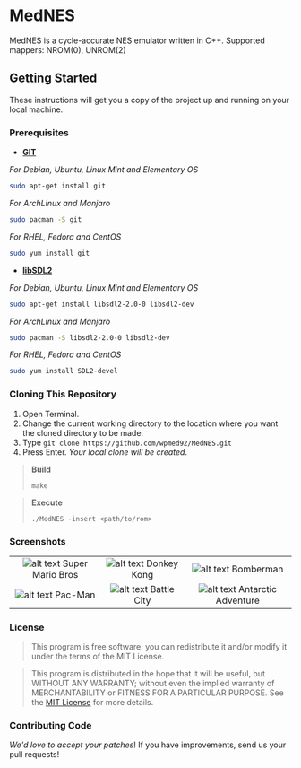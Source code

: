 # MedNES
MedNES is a cycle-accurate NES emulator written in C++.
Supported mappers: NROM(0), UNROM(2)

## Getting Started ##
These instructions will get you a copy of the project up and running on your local machine.

### Prerequisites ###
* **[GIT](https://git-scm.com)**

_For Debian, Ubuntu, Linux Mint and Elementary OS_
```bash
sudo apt-get install git
```

_For ArchLinux and Manjaro_
```bash
sudo pacman -S git
```

_For RHEL, Fedora and CentOS_
```bash
sudo yum install git
```

* **[libSDL2](https://www.libsdl.org/download-2.0.php)**

_For Debian, Ubuntu, Linux Mint and Elementary OS_
```bash
sudo apt-get install libsdl2-2.0-0 libsdl2-dev
```

_For ArchLinux and Manjaro_
```bash
sudo pacman -S libsdl2-2.0-0 libsdl2-dev
```

_For RHEL, Fedora and CentOS_
```bash
sudo yum install SDL2-devel
```

### Cloning This Repository ###
1. Open Terminal.
2. Change the current working directory to the location where you want the cloned directory to be made.
3. Type `git clone https://github.com/wpmed92/MedNES.git`
4. Press Enter. *Your local clone will be created*.

> **Build**
>
> `make`

> **Execute**
>
> `./MedNES -insert <path/to/rom>`

### Screenshots ###

| | | |
|:-------------------------:|:-------------------------:|:-------------------------:|
|![alt text](https://github.com/wpmed92/MedNES/blob/master/screenshots/Super%20Mario%20Bros.png) Super Mario Bros |  ![alt text](https://github.com/wpmed92/MedNES/blob/master/screenshots/Donkey%20Kong.png) Donkey Kong |![alt text](https://github.com/wpmed92/MedNES/blob/master/screenshots/Bomberman.png) Bomberman |
|![alt text](https://github.com/wpmed92/MedNES/blob/master/screenshots/Pac-Man.png) Pac-Man |  ![alt text](https://github.com/wpmed92/MedNES/blob/master/screenshots/Battle%20City.png) Battle City |![alt text](https://github.com/wpmed92/MedNES/blob/master/screenshots/Antarctic%20Adventure.png) Antarctic Adventure | |![alt text](https://github.com/wpmed92/MedNES/blob/master/screenshots/Prince%20of%20Persia.png) Prince of Persia |

### License ###
>This program is free software: you can redistribute it and/or modify it under the terms of the MIT License.

>This program is distributed in the hope that it will be useful, but WITHOUT ANY WARRANTY; without even the implied warranty of MERCHANTABILITY or FITNESS FOR A PARTICULAR PURPOSE. See the [MIT License](https://en.wikipedia.org/wiki/MIT_License) for more details.

### Contributing Code ###
_We'd love to accept your patches_! If you have improvements, send us your pull requests!